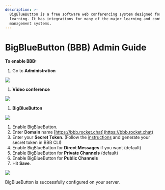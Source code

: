 ```yaml
---
description: >-
  BigBlueButton is a free software web conferencing system designed for online
  learning. It has integrations for many of the major learning and content
  management systems.
---
```


# BigBlueButton \(BBB\) Admin Guide

**To enable BBB:**

1. Go to **Administration** 

![](../../../.gitbook/assets/image%20%28215%29.png)

1. **Video conference** 

![](../../../.gitbook/assets/image%20%28237%29.png)

1. **BigBlueButton**

![](../../../.gitbook/assets/image%20%28231%29.png)

1. Enable BigBlueButton.
2. Enter **Domain** name [https://bbb.rocket.chat](https://bbb.rocket.chat)
3. Enter your **Secret Token**. \(Follow the [instructions](https://docs.bigbluebutton.org/admin/bbb-conf.html) and generate your secret token in BBB CLI\)
4. Enable BigBlueButton for **Direct Messages** if you want \(default\)
5. Enable BigBlueButton for **Private Channels** \(default\)
6. Enable BigBlueButton for **Public Channels**
7. Hit **Save**.

![](../../../.gitbook/assets/image%20%28253%29.png)

BigBlueButton is successfully configured on your server.

